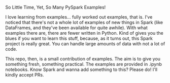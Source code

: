 So Little Time, Yet, So Many PySpark Examples!

I love learning from examples... fully worked out examples, that is. I've noticed that there's not a whole lot of examples of new things in Spark (like DataFrames, and they've been available for quite awhile). With what examples there are, there are fewer written in Python. Kind of gives you the blues if you want to learn this stuff, because, as it turns out, this Spark project is really great. You can handle large amounts of data with not a lot of code.

This repo, then, is a small contribution of examples. The aim is to give you something fresh, something practical. The examples are provided in .ipynb notebooks. Know Spark and wanna add something to this? Please do! I'll kindly accept PRs.
